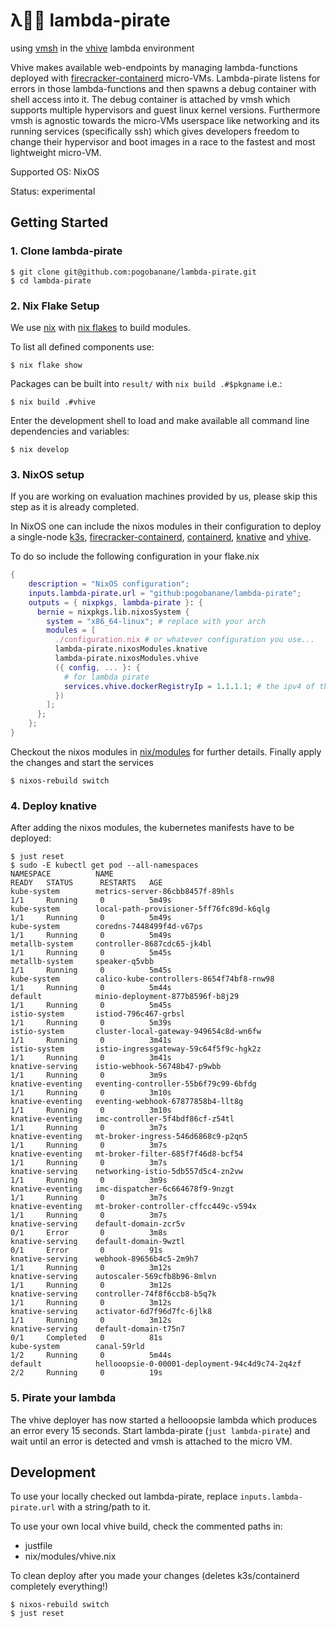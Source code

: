 # λ🏴‍☠️ lambda-pirate
using [vmsh](https://github.com/Mic92/vmsh) in the [vhive](https://github.com/ease-lab/vhive/) lambda environment

Vhive makes available web-endpoints by managing lambda-functions deployed with
[firecracker-containerd](https://github.com/firecracker-microvm/firecracker-containerd)
micro-VMs. Lambda-pirate listens for errors in those lambda-functions and then
spawns a debug container with shell access into it. The debug container is
attached by vmsh which supports multiple hypervisors and guest linux kernel
versions. Furthermore vmsh is agnostic towards the micro-VMs userspace like
networking and its running services (specifically ssh) which gives developers
freedom to change their hypervisor and boot images in a race to the fastest and
most lightweight micro-VM.

Supported OS: NixOS

Status: experimental

## Getting Started

### 1. Clone lambda-pirate

```console
$ git clone git@github.com:pogobanane/lambda-pirate.git
$ cd lambda-pirate
```

### 2. Nix Flake Setup

We use [nix](https://nixos.org/download.html) with [nix flakes](https://nixos.wiki/wiki/Flakes) to build
modules.

To list all defined components use:

``` console
$ nix flake show
```

Packages can be built into `result/` with `nix build .#$pkgname` i.e.:

``` console
$ nix build .#vhive
```

Enter the development shell to load and make available all command line dependencies and variables:

```console 
$ nix develop
```

### 3. NixOS setup

If you are working on evaluation machines provided by us, please skip this step as it is already completed.

In NixOS one can include the nixos modules in their configuration to deploy a
single-node [k3s](https://k3s.io),
[firecracker-containerd](https://github.com/firecracker-microvm/firecracker-containerd),
[containerd](https://containerd.io/), [knative](https://knative.dev) and
[vhive](https://github.com/ease-lab/vhive). 

To do so include the following configuration in your flake.nix

```nix
{
    description = "NixOS configuration";
    inputs.lambda-pirate.url = "github:pogobanane/lambda-pirate";
    outputs = { nixpkgs, lambda-pirate }: {
      bernie = nixpkgs.lib.nixosSystem {
        system = "x86_64-linux"; # replace with your arch
        modules = [
          ./configuration.nix # or whatever configuration you use...
          lambda-pirate.nixosModules.knative
          lambda-pirate.nixosModules.vhive
          ({ config, ... }: {
            # for lambda pirate
            services.vhive.dockerRegistryIp = 1.1.1.1; # the ipv4 of this machine
          })
        ];
      };
    };
}
```

Checkout the nixos modules in [nix/modules](./nix/modules) for further details. Finally apply the changes and start the services 

``` console
$ nixos-rebuild switch
```

###  4. Deploy knative

After adding the nixos modules, the kubernetes manifests have to be deployed:

```console
$ just reset
$ sudo -E kubectl get pod --all-namespaces
NAMESPACE          NAME                                              READY   STATUS      RESTARTS   AGE
kube-system        metrics-server-86cbb8457f-89hls                   1/1     Running     0          5m49s
kube-system        local-path-provisioner-5ff76fc89d-k6qlg           1/1     Running     0          5m49s
kube-system        coredns-7448499f4d-v67ps                          1/1     Running     0          5m49s
metallb-system     controller-8687cdc65-jk4bl                        1/1     Running     0          5m45s
metallb-system     speaker-q5vbb                                     1/1     Running     0          5m45s
kube-system        calico-kube-controllers-8654f74bf8-rnw98          1/1     Running     0          5m44s
default            minio-deployment-877b8596f-b8j29                  1/1     Running     0          5m45s
istio-system       istiod-796c467-grbsl                              1/1     Running     0          5m39s
istio-system       cluster-local-gateway-949654c8d-wn6fw             1/1     Running     0          3m41s
istio-system       istio-ingressgateway-59c64f5f9c-hgk2z             1/1     Running     0          3m41s
knative-serving    istio-webhook-56748b47-p9wbb                      1/1     Running     0          3m9s
knative-eventing   eventing-controller-55b6f79c99-6bfdg              1/1     Running     0          3m10s
knative-eventing   eventing-webhook-67877858b4-llt8g                 1/1     Running     0          3m10s
knative-eventing   imc-controller-5f4bdf86cf-z54tl                   1/1     Running     0          3m7s
knative-eventing   mt-broker-ingress-546d6868c9-p2qn5                1/1     Running     0          3m7s
knative-eventing   mt-broker-filter-685f7f46d8-bcf54                 1/1     Running     0          3m7s
knative-serving    networking-istio-5db557d5c4-zn2vw                 1/1     Running     0          3m9s
knative-eventing   imc-dispatcher-6c664678f9-9nzgt                   1/1     Running     0          3m7s
knative-eventing   mt-broker-controller-cffcc449c-v594x              1/1     Running     0          3m7s
knative-serving    default-domain-zcr5v                              0/1     Error       0          3m8s
knative-serving    default-domain-9wztl                              0/1     Error       0          91s
knative-serving    webhook-89656b4c5-2m9h7                           1/1     Running     0          3m12s
knative-serving    autoscaler-569cfb8b96-8mlvn                       1/1     Running     0          3m12s
knative-serving    controller-74f8f6ccb8-b5q7k                       1/1     Running     0          3m12s
knative-serving    activator-6d7f96d7fc-6jlk8                        1/1     Running     0          3m12s
knative-serving    default-domain-t75n7                              0/1     Completed   0          81s
kube-system        canal-59rld                                       1/2     Running     0          5m44s
default            hellooopsie-0-00001-deployment-94c4d9c74-2q4zf    2/2     Running     0          19s
```

### 5. Pirate your lambda

The vhive deployer has now started a hellooopsie lambda which produces an error
every 15 seconds. Start lambda-pirate (`just lambda-pirate`) and wait until an
error is detected and vmsh is attached to the micro VM.


## Development

To use your locally checked out lambda-pirate, replace `inputs.lambda-pirate.url` with a string/path to it.

To use your own local vhive build, check the commented paths in:

- justfile
- nix/modules/vhive.nix

To clean deploy after you made your changes (deletes k3s/containerd completely everything!)

```console
$ nixos-rebuild switch
$ just reset
```

